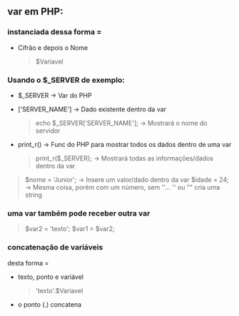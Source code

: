 ## var em PHP:

### instanciada dessa forma =
- Cifrão e depois o Nome 
	> $Variavel

### Usando o $_SERVER de exemplo:

- $_SERVER -> Var do PHP
- ['SERVER_NAME'] -> Dado existente dentro da var
	> echo $_SERVER['SERVER_NAME']; -> Mostrará o nome do servidor

- print_r() -> Func do PHP para mostrar todos os dados dentro de uma var
	> print_r($_SERVER); -> Mostrará todas as informações/dados dentro da var

> $nome = 'Junior'; -> Insere um valor/dado dentro da var
> $idade = 24; -> Mesma coisa, porém com um número, sem ''... '' ou "" cria uma string

### uma var também pode receber outra var

> $var2 = 'texto';
> $var1 = $var2;

### concatenação de variáveis
desta forma =
- texto, ponto e variável
	> 'texto'.$Variavel
- o ponto (.) concatena
